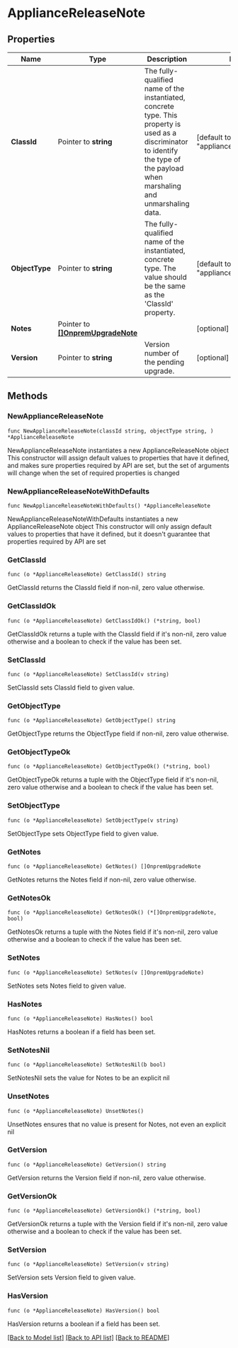 # ApplianceReleaseNote

## Properties

Name | Type | Description | Notes
------------ | ------------- | ------------- | -------------
**ClassId** | Pointer to **string** | The fully-qualified name of the instantiated, concrete type. This property is used as a discriminator to identify the type of the payload when marshaling and unmarshaling data. | [default to "appliance.ReleaseNote"]
**ObjectType** | Pointer to **string** | The fully-qualified name of the instantiated, concrete type. The value should be the same as the &#39;ClassId&#39; property. | [default to "appliance.ReleaseNote"]
**Notes** | Pointer to [**[]OnpremUpgradeNote**](onprem.UpgradeNote.md) |  | [optional] 
**Version** | Pointer to **string** | Version number of the pending upgrade. | [optional] [readonly] 

## Methods

### NewApplianceReleaseNote

`func NewApplianceReleaseNote(classId string, objectType string, ) *ApplianceReleaseNote`

NewApplianceReleaseNote instantiates a new ApplianceReleaseNote object
This constructor will assign default values to properties that have it defined,
and makes sure properties required by API are set, but the set of arguments
will change when the set of required properties is changed

### NewApplianceReleaseNoteWithDefaults

`func NewApplianceReleaseNoteWithDefaults() *ApplianceReleaseNote`

NewApplianceReleaseNoteWithDefaults instantiates a new ApplianceReleaseNote object
This constructor will only assign default values to properties that have it defined,
but it doesn't guarantee that properties required by API are set

### GetClassId

`func (o *ApplianceReleaseNote) GetClassId() string`

GetClassId returns the ClassId field if non-nil, zero value otherwise.

### GetClassIdOk

`func (o *ApplianceReleaseNote) GetClassIdOk() (*string, bool)`

GetClassIdOk returns a tuple with the ClassId field if it's non-nil, zero value otherwise
and a boolean to check if the value has been set.

### SetClassId

`func (o *ApplianceReleaseNote) SetClassId(v string)`

SetClassId sets ClassId field to given value.


### GetObjectType

`func (o *ApplianceReleaseNote) GetObjectType() string`

GetObjectType returns the ObjectType field if non-nil, zero value otherwise.

### GetObjectTypeOk

`func (o *ApplianceReleaseNote) GetObjectTypeOk() (*string, bool)`

GetObjectTypeOk returns a tuple with the ObjectType field if it's non-nil, zero value otherwise
and a boolean to check if the value has been set.

### SetObjectType

`func (o *ApplianceReleaseNote) SetObjectType(v string)`

SetObjectType sets ObjectType field to given value.


### GetNotes

`func (o *ApplianceReleaseNote) GetNotes() []OnpremUpgradeNote`

GetNotes returns the Notes field if non-nil, zero value otherwise.

### GetNotesOk

`func (o *ApplianceReleaseNote) GetNotesOk() (*[]OnpremUpgradeNote, bool)`

GetNotesOk returns a tuple with the Notes field if it's non-nil, zero value otherwise
and a boolean to check if the value has been set.

### SetNotes

`func (o *ApplianceReleaseNote) SetNotes(v []OnpremUpgradeNote)`

SetNotes sets Notes field to given value.

### HasNotes

`func (o *ApplianceReleaseNote) HasNotes() bool`

HasNotes returns a boolean if a field has been set.

### SetNotesNil

`func (o *ApplianceReleaseNote) SetNotesNil(b bool)`

 SetNotesNil sets the value for Notes to be an explicit nil

### UnsetNotes
`func (o *ApplianceReleaseNote) UnsetNotes()`

UnsetNotes ensures that no value is present for Notes, not even an explicit nil
### GetVersion

`func (o *ApplianceReleaseNote) GetVersion() string`

GetVersion returns the Version field if non-nil, zero value otherwise.

### GetVersionOk

`func (o *ApplianceReleaseNote) GetVersionOk() (*string, bool)`

GetVersionOk returns a tuple with the Version field if it's non-nil, zero value otherwise
and a boolean to check if the value has been set.

### SetVersion

`func (o *ApplianceReleaseNote) SetVersion(v string)`

SetVersion sets Version field to given value.

### HasVersion

`func (o *ApplianceReleaseNote) HasVersion() bool`

HasVersion returns a boolean if a field has been set.


[[Back to Model list]](../README.md#documentation-for-models) [[Back to API list]](../README.md#documentation-for-api-endpoints) [[Back to README]](../README.md)



